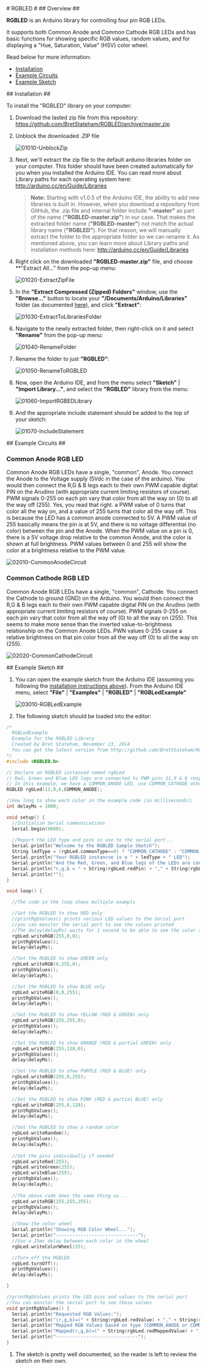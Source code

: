 ﻿<a name="rgbled" />
# RGBLED #

<a name="overview" />
## Overview ##


**RGBLED** is an Arduino library for controlling four pin RGB LEDs.

It supports both Common Anode and Common Cathode RGB LEDs and has basic functions for showing specific RGB values, random values, and for displaying a "Hue, Saturation, Value" (HSV) color wheel.

Read below for more information:

- [Installation](#installation)
- [Example Circuits](#exampleCircuits)
- [Example Sketch](#exampleSketch)

<a name="installation" />
## Installation  ##

To install the "RGBLED" library on your computer:

1. Download the lasted zip file from this repository: https://github.com/BretStateham/RGBLED/archive/master.zip

1. Unblock the downloaded .ZIP file

	![01010-UnblockZip](images/01010-unblockzip.png?raw=true "Unblock Zip File")

1. Next, we'll extract the zip file to the default arduino libraries folder on your computer.  This folder should have been created automatically for you when you installed the Arduino IDE.  You can read more about Library paths for each operating system here: http://arduino.cc/en/Guide/Libraries

	> **Note:** Starting with v1.0.5 of the Arduino IDE, the ability to add new libraries is built in.  However, when you download a repository from GitHub, the .zip file and internal folder include **"-master"** as part of the name (**"RGBLED-master.zip"**) in our case.  That makes the extracted folder name (**"RGBLED-master"**) not match the actual library name (**"RGBLED"**).  For that reason, we will manually extract the folder to the appropriate folder so we can rename it.  As mentioned above, you can learn more about Library paths and installation methods here: http://arduino.cc/en/Guide/Libraries

1. Right click on the downloaded **"RGBLED-master.zip"** file, and choose **"Extract All..." from the pop-up menu:

	![01020-ExtractZipFile](images/01020-extractzipfile.png?raw=true "Extract Zip File")

1. In the **"Extract Compressed (Zipped) Folders"** window, use the **"Browse..."** button to locate your **"/Documents/Arduino/Libraries"** folder (as documented [here](http://arduino.cc/en/Guide/Libraries)), and click **"Extract"**:

	![01030-ExtractToLibrariesFolder](images/01030-extracttolibrariesfolder.png?raw=true "Extract to Libraries Folder")

1. Navigate to the newly extracted folder, then right-click on it and select **"Rename"** from the pop-up menu:

	![01040-RenameFolder](images/01040-renamefolder.png?raw=true "Rename Folder")

1. Rename the folder to just **"RGBLED"**:

	![01050-RenameToRGBLED](images/01050-renametorgbled.png?raw=true "Rename to RGBLED")

1. Now, open the Arduino IDE, and from the menu select **"Sketch"** | **"Import Library..."**, and select the **"RGBLED"** library from the menu:

	![01060-ImportRGBEDLibrary](images/01060-importrgbedlibrary.png?raw=true "Import RGBLED Library")

1. And the appropriate include statement should be added to the top of your sketch:

	![01070-IncludeStatement](images/01070-includestatement.png?raw=true "Include Statement")


<a name="exampleCircuits" />
## Example Circuits ##

### Common Anode RGB LED ###

Common Anode RGB LEDs have a single, "common", Anode.  You connect the Anode to the Voltage supply (5Vdc in the case of the arduino).  You would then connect the R,G & B legs each to their own PWM capable digital PIN on the Arudino (with appropriate current limiting resistors of course).  PWM signals 0-255 on each pin vary that color from all the way on (0) to all the way off (255).  Yes, you read that right.  a PWM value of 0 turns that color all the way on, and a value of 255 turns that color all the way off.  This is because the LED has a common anode connected to 5V.  A PWM value of 255 basically means the pin is at 5V, and there is no voltage differential (no color) between the pin and the Anode.  When the PWM value on a pin is 0, there is a 5V voltage drop relative to the common Anode, and the color is shown at full brightness.  PWM values between 0 and 255 will show the color at a brightness relative to the PWM value.

![02010-CommonAnodeCircuit](images/02010-commonanodecircuit.png?raw=true "Common Anode Circuit")

### Common Cathode RGB LED ###

Common Anode RGB LEDs have a single, "common", Cathode.  You connect the Cathode to ground (GND) on the Arduino.  You would then connect the R,G & B legs each to their own PWM capable digital PIN on the Arudino (with appropriate current limiting resistors of course).  PWM signals 0-255 on each pin vary that color from all the way off (0) to all the way on (255).  This seems to make more sense than the inverted value-to-brightness relationship on the Common Anode LEDs.  PWN values 0-255 cause a relative brightness on that pin color from all the way off (0) to all the way on (255).

![02020-CommonCathodeCircuit](images/02020-commoncathodecircuit.png?raw=true "Common Cathode Circuit")

<a name="exampleSketch" />
## Example Sketch ##

1. You can open the example sketch from the Arduino IDE (assuming you following the [installation instructions above](#installation)).  From the Arduino IDE menu, select **"File"** | **"Examples"** | **"RGBLED"** | **"RGBLedExample"**

	![03010-RGBLedExample](images/03010-rgbledexample.png?raw=true "Open RGBLedExample")

1. The following sketch should be loaded into the editor:

````C++
/*
  RGBLedExample
  Example for the RGBLED Library
  Created by Bret Stateham, November 13, 2014
  You can get the latest version from http://github.com/BretStateham/RGBLED
*/
#include <RGBLED.h>

// Declare an RGBLED instanced named rgbLed
// Red, Green and Blue LED legs are connected to PWM pins 11,9 & 6 respectively
// In this example, we have a COMMON_ANODE LED, use COMMON_CATHODE otherwise
RGBLED rgbLed(11,9,6,COMMON_ANODE);

//How long to show each color in the example code (in milliseconds);
int delayMs = 1000;

void setup() {
  //Initialize Serial communications
  Serial.begin(9600);
  
  //Report the LED type and pins in use to the serial port...
  Serial.println("Welcome to the RGBLED Sample Sketch");
  String ledType = (rgbLed.commonType==0) ? "COMMON_CATHODE" : "COMMON_ANODE";
  Serial.println("Your RGBLED instancse is a " + ledType + " LED");
  Serial.println("And the Red, Green, and Blue legs of the LEDs are connected to pins:");
  Serial.println("r,g,b = " + String(rgbLed.redPin) + "," + String(rgbLed.greenPin) + "," + String(rgbLed.bluePin) );
  Serial.println("");
}

void loop() {

  //The code in the loop shows multiple exampls

  //Set the RGBLED to show RED only
  //printRgbValues() prints various LED values to the Serial port
  //you can monitor the serial port to see the values printed
  //The delay(delayMs) waits for 1 second to be able to see the color shown
  rgbLed.writeRGB(255,0,0);
  printRgbValues();
  delay(delayMs);

  //Set the RGBLED to show GREEN only
  rgbLed.writeRGB(0,255,0);
  printRgbValues();
  delay(delayMs);

  //Set the RGBLED to show BLUE only
  rgbLed.writeRGB(0,0,255);
  printRgbValues();
  delay(delayMs);

  //Set the RGBLED to show YELLOW (RED & GREEN) only
  rgbLed.writeRGB(255,255,0);
  printRgbValues();
  delay(delayMs);

  //Set the RGBLED to show ORANGE (RED & partial GREEN) only
  rgbLed.writeRGB(255,128,0);
  printRgbValues();
  delay(delayMs);

  //Set the RGBLED to show PURPLE (RED & BLUE) only
  rgbLed.writeRGB(255,0,255);
  printRgbValues();
  delay(delayMs);

  //Set the RGBLED to show PINK (RED & partial BLUE) only
  rgbLed.writeRGB(255,0,128);
  printRgbValues();
  delay(delayMs);

  //Set the RGBLED to show a random color
  rgbLed.writeRandom();
  printRgbValues();
  delay(delayMs);
  
  //Set the pins individually if needed
  rgbLed.writeRed(255);
  rgbLed.writeGreen(255);
  rgbLed.writeBlue(255);
  printRgbValues();
  delay(delayMs);
  
  //The above code does the same thing as...
  rgbLed.writeRGB(255,255,255);
  printRgbValues();
  delay(delayMs);

  //Show the color wheel
  Serial.println("Showing RGB Color Wheel...");
  Serial.println("------------------------------");
  //Use a 25ms delay between each color in the wheel
  rgbLed.writeColorWheel(25);

  //Turn off the RGBLED
  rgbLed.turnOff();
  printRgbValues();
  delay(delayMs);

}

//printRgbValues prints the LED pins and values to the serial port
//You can monitor the serial port to see those values
void printRgbValues() {
  Serial.println("Requested RGB Values:");
  Serial.println("(r,g,b)=(" + String(rgbLed.redValue) + "," + String(rgbLed.greenValue) + "," + String(rgbLed.blueValue) + ")");
  Serial.println("Mapped RGB Values based on type (COMMON_ANODE or COMMON_CATHODE):");
  Serial.println("Mapped(r,g,b)=(" + String(rgbLed.redMappedValue) + "," + String(rgbLed.greenMappedValue) + "," + String(rgbLed.blueMappedValue) + ")");
  Serial.println("------------------------------");
}
````

1. The sketch is pretty well documented, so the reader is left to review the sketch on their own.
